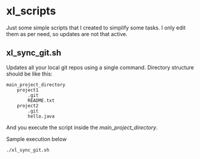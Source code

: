 # xl_scripts

Just some simple scripts that I created to simplify some tasks. I only edit them as per need, so updates are not that active.

## xl_sync_git.sh

Updates all your local git repos using a single command. Directory structure should be like this:

```
main_project_directory
    project1
        .git
        README.txt
    project2
        .git
        hello.java
```

And you execute the script inside the *main_project_directory*.

Sample execution below

```
./xl_sync_git.sh
```
